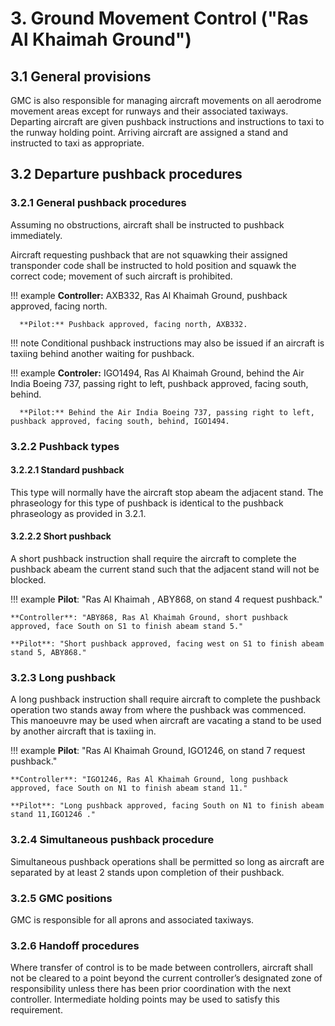 # 3. Ground Movement Control ("Ras Al Khaimah Ground")
## 3.1 General provisions
GMC is also responsible for managing aircraft movements on all aerodrome movement areas except for runways and their associated taxiways. Departing aircraft are given pushback instructions and instructions to taxi to the runway holding point. Arriving aircraft are assigned a stand and instructed to taxi as appropriate.

## 3.2 Departure pushback procedures
### 3.2.1 General pushback procedures
Assuming no obstructions, aircraft shall be instructed to pushback immediately.

Aircraft requesting pushback that are not squawking their assigned transponder code shall be instructed to hold position and squawk the correct code; movement of such aircraft is prohibited.

!!! example
      **Controller:** AXB332, Ras Al Khaimah Ground, pushback approved, facing north.

      **Pilot:** Pushback approved, facing north, AXB332.

!!! note
      Conditional pushback instructions may also be issued if an aircraft is taxiing behind another waiting for pushback.

!!! example
      **Controler:** IGO1494, Ras Al Khaimah Ground, behind the Air India Boeing 737, passing right to left, pushback approved, facing south, behind.

      **Pilot:** Behind the Air India Boeing 737, passing right to left, pushback approved, facing south, behind, IGO1494.

### 3.2.2 Pushback types
#### 3.2.2.1 Standard pushback
This type will normally have the aircraft stop abeam the adjacent stand. The phraseology for this type of pushback is identical to the pushback phraseology as provided in 3.2.1.

#### 3.2.2.2 Short pushback
A short pushback instruction shall require the aircraft to complete the pushback abeam the current stand such that the adjacent stand will not be blocked.

!!! example
    **Pilot**: "Ras Al Khaimah , ABY868, on stand 4 request pushback."

    **Controller**: "ABY868, Ras Al Khaimah Ground, short pushback approved, face South on S1 to finish abeam stand 5."

    **Pilot**: "Short pushback approved, facing west on S1 to finish abeam stand 5, ABY868."

### 3.2.3 Long pushback 
A long pushback instruction shall require aircraft to complete the pushback operation two stands away from where the pushback was commenced. This manoeuvre may be used when aircraft are vacating a stand to be used by another aircraft that is taxiing in.

!!! example
    **Pilot**: "Ras Al Khaimah Ground, IGO1246, on stand 7 request pushback."

    **Controller**: "IGO1246, Ras Al Khaimah Ground, long pushback approved, face South on N1 to finish abeam stand 11."

    **Pilot**: "Long pushback approved, facing South on N1 to finish abeam stand 11,IGO1246 ."

### 3.2.4 Simultaneous pushback procedure
Simultaneous pushback operations shall be permitted so long as aircraft are separated by at least 2 stands upon completion of their pushback.

### 3.2.5 GMC positions
GMC is responsible for all aprons and associated taxiways.

### 3.2.6 Handoff procedures
Where transfer of control is to be made between controllers, aircraft shall not be cleared to a point beyond the current controller’s designated zone of responsibility unless there has been prior coordination with the next controller. Intermediate holding points may be used to satisfy this requirement.